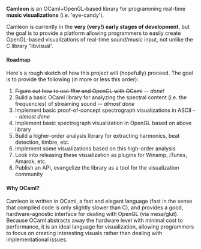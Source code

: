 **Camleon** is an OCaml+OpenGL-based library for programming real-time **music visualizations** (i.e. 'eye-candy').

Camleon is currently in the **very (very!) early stages of development**, but the goal is to provide a platform allowing programmers to easily create OpenGL-based visualizations of real-time sound/music input, not unlike the C library 'libvisual'.

#### Roadmap ####
Here's a rough sketch of how this project will (hopefully) proceed. The goal is to provide the following (in more or less this order):

  1. ~~Figure out how to use fftw and OpenGL with OCaml~~ -- _done!_
  1. Build a basic OCaml library for analyzing the spectral content (i.e. the frequencies) of streaming sound -- _almost done_
  1. Implement basic proof-of-concept spectrograph visualizations in ASCII -- _almost done_
  1. Implement basic spectrograph visualization in OpenGL based on above library
  1. Build a higher-order analysis library for extracting harmonics, beat detection, timbre, etc.
  1. Implement some visualizations based on this high-order analysis
  1. Look into releasing these visualization as plugins for Winamp, iTunes, Amarok, etc.
  1. Publish an API, evangelize the library as a tool for the visualization community


#### Why OCaml? ####
Camleon is written in OCaml, a fast and elegant language (fast in the sense that compiled code is only slightly slower than C), and provides a good, hardware-agnostic interface for dealing with OpenGL (via mesa/glut). Because OCaml abstracts away the hardware level with minimal cost to performance, it is an ideal language for visualization, allowing programmers to focus on creating interesting visuals rather than dealing with implementational issues.